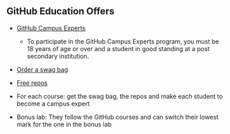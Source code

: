 ## GitHub Education Offers

* [GitHub Campus Experts](https://education.github.com/experts)
    - To participate in the GitHub Campus Experts program, you must be 18 years of age or over and a student in good standing at a post secondary institution.
* [Order a swag bag](https://education.github.community/t/shopping-bags-get-a-github-swag-bag-for-your-classroom/33?utm_source=newsletter&utm_medium=email&utm_campaign=teacher-newsletter-12218)
* [Free repos](https://education.github.com/discount_requests/new)

* For each course: get the swag bag, the repos and make each student to become a campus expert
* Bonus lab: They follow the GitHub courses and can switch their lowest mark for the one in the bonus lab
